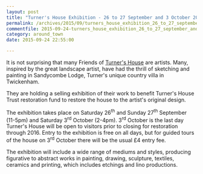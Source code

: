 ```yaml
---
layout: post
title: "Turner's House Exhibition - 26 to 27 September and 3 October 2015"
permalink: /archives/2015/09/turners_house_exhibition_26_to_27_september_and_3.html
commentfile: 2015-09-24-turners_house_exhibition_26_to_27_september_and_3
category: around_town
date: 2015-09-24 22:55:00

---
```


It is not surprising that many Friends of [Turner's House](/directory/historic_house/201304111542) are artists. Many, inspired by the great landscape artist, have had the thrill of sketching and painting in Sandycombe Lodge, Turner's unique country villa in Twickenham.

They are holding a selling exhibition of their work to benefit Turner's House Trust restoration fund to restore the house to the artist's original design.

The exhibition takes place on Saturday 26<sup>th</sup> and Sunday 27<sup>th</sup> September (11-5pm) and Saturday 3<sup>rd</sup> October (2-4pm). 3<sup>rd</sup> October is the last day Turner's House will be open to visitors prior to closing for restoration through 2016. Entry to the exhibition is free on all days, but for guided tours of the house on 3<sup>rd</sup> October there will be the usual £4 entry fee.

The exhibition will include a wide range of mediums and styles, producing figurative to abstract works in painting, drawing, sculpture, textiles, ceramics and printing, which includes etchings and lino productions.
